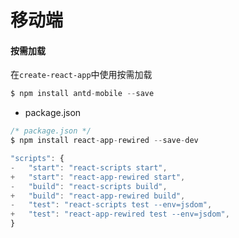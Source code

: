 # 移动端

#### 按需加载
在`create-react-app`中使用按需加载

```js
$ npm install antd-mobile --save


```
* package.json
```js
/* package.json */
$ npm install react-app-rewired --save-dev

"scripts": {
-   "start": "react-scripts start",
+   "start": "react-app-rewired start",
-   "build": "react-scripts build",
+   "build": "react-app-rewired build",
-   "test": "react-scripts test --env=jsdom",
+   "test": "react-app-rewired test --env=jsdom",
}
```


